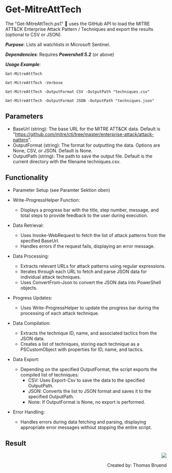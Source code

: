 # Get-MitreAttTech
The "Get-MitreAttTech.ps1" 📄 uses the GitHub API to load the MITRE ATT&CK Enterprise Attack Pattern / Techniques and export the results (optional to CSV or JSON).

***Purpose***: Lists all watchlists in Microsoft Sentinel.

***Dependencies***: Requires ***Powershell 5.2*** (or above)

***Usage Example***: 

`Get-MitreAttTech`

`Get-MitreAttTech -Verbose`

`Get-MitreAttTech -OutputFormat CSV -OutputPath "techniques.csv"`

`Get-MitreAttTech -OutputFormat JSON -OutputPath "techniques.json"`

## Parameters
- BaseUrl (string): The base URL for the MITRE ATT&CK data. Default is "https://github.com/mitre/cti/tree/master/enterprise-attack/attack-pattern".
- OutputFormat (string): The format for outputting the data. Options are None, CSV, or JSON. Default is None.
- OutputPath (string): The path to save the output file. Default is the current directory with the filename techniques.csv.

## Functionality

- Parameter Setup (see Paramter Sektion oben)

- Write-ProgressHelper Function:
    - Displays a progress bar with the title, step number, message, and total steps to provide feedback to the user during execution.

- Data Retrieval:
    - Uses Invoke-WebRequest to fetch the list of attack patterns from the specified BaseUrl.
    - Handles errors if the request fails, displaying an error message.

- Data Processing:
    - Extracts relevant URLs for attack patterns using regular expressions.
    - Iterates through each URL to fetch and parse JSON data for individual attack techniques.
    - Uses ConvertFrom-Json to convert the JSON data into PowerShell objects.

- Progress Updates:
    - Uses Write-ProgressHelper to update the progress bar during the processing of each attack technique.

- Data Compilation:
    - Extracts the technique ID, name, and associated tactics from the JSON data.
    - Creates a list of techniques, storing each technique as a PSCustomObject with properties for ID, name, and tactics.

- Data Export:
    - Depending on the specified OutputFormat, the script exports the compiled list of techniques:
        - CSV: Uses Export-Csv to save the data to the specified OutputPath.
        - JSON: Converts the list to JSON format and saves it to the specified OutputPath.
        - None: If OutputFormat is None, no export is performed.

- Error Handling:
    - Handles errors during data fetching and parsing, displaying appropriate error messages without stopping the entire script.

## Result
<div style="text-align: right"><img src="https://github.com/Warfion/Sentinel/blob/main/Scripts/Mitre Att&ck/Get-MitreAttTech/image/image_1.png"</div>
                             
Created by: Thomas Bruend
